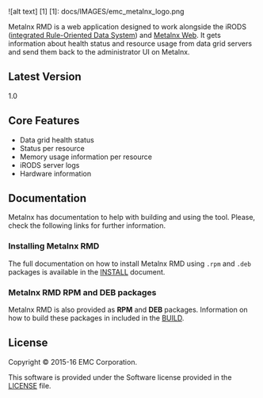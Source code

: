 ![alt text] [1]
[1]: docs/IMAGES/emc_metalnx_logo.png

Metalnx RMD is a web application designed to work alongside the iRODS ([integrated Rule-Oriented Data System][irods]) and [Metalnx Web][metalnx-web]. It gets information about health status and resource usage from data grid servers and send them back to the administrator UI on Metalnx.

## Latest Version
1.0

## Core Features

- Data grid health status
- Status per resource
- Memory usage information per resource
- iRODS server logs
- Hardware information

## Documentation

Metalnx has documentation to help with building and using the tool. Please, check the following links for further information.

### Installing Metalnx RMD

The full documentation on how to install Metalnx RMD using `.rpm` and `.deb` packages is available in the [INSTALL](docs/INSTALL.md) document.

### Metalnx RMD RPM and DEB packages

Metalnx RMD is also provided as **RPM** and **DEB** packages. Information on how to build these packages in included in the [BUILD](docs/BUILD.md).

## License

Copyright © 2015-16 EMC Corporation.

This software is provided under the Software license provided in the [LICENSE](LICENSE) file.

[irods]: http://www.irods.org
[metalnx-web]: https://github.com/sgworth/metalnx-web